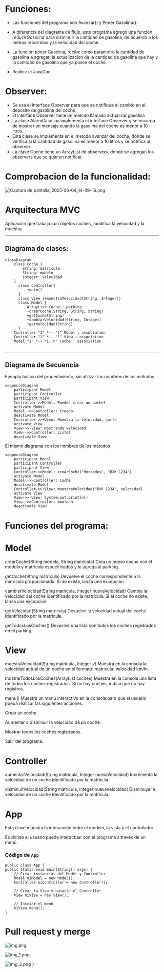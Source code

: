 # Funciones:
- Las funciones del programa son Avanzar() y Poner Gasolina().
- A diferencia del diagrama de flujo, este programa agrego una funcion *reducirGasolina* para disminuir la cantidad de gasolina, de
acuerdo a los metros recorridos y la velocidad del coche.

- La funcion poner Gasolina, recibe como parametro la cantidad de gasolina a agregar, la actualizacion de la cantidad de gasolina que hay
y la cantidad de gasolina que ya posee el coche.

- Realice el JavaDoc

# Observer:
- Se usa el interface Observer para que se notifique el cambio en el deposito de gasolina del coche.
- El interface Observer tiene un metodo llamado actualizar gasolina
- La clase AlarmGasolina implementa el interface Observer y se encarga de mostrar un mensaje cuando la gasolina del coche es menor a 10 litros.
- Esta clase se implementa en el metodo avanzar del coche, donde se verifica si la cantidad de gasolina es menor a 10 litros y se notifica al observer.
- La clase Coche tiene un ArrayList de observers, donde se agregan los observers que se quieren notificar.

# Comprobacion de la funcionalidad:
![Captura de pantalla_2025-06-04_14-09-16.png](Imagenes/Captura%20de%20pantalla_2025-06-04_14-09-16.png)


# Arquitectura MVC

Aplicación que trabaja con objetos coches, modifica la velocidad y la muestra

---
## Diagrama de clases:

```mermaid
classDiagram
    class Coche {
        String: matricula
        String: modelo
        Integer: velocidad
    }
      class Controller{
          +main()
      }
      class View {+muestraVelocidad(String, Integer)}
      class Model {
          ArrayList~Coche~: parking
          +crearCoche(String, String, String)
          +getCoche(String)
          +cambiarVelocidad(String, Integer)
          +getVelocidad(String)
      }
    Controller "1" *-- "1" Model : association
    Controller "1" *-- "1" View : association
    Model "1" *-- "1..n" Coche : association
      
```

---

## Diagrama de Secuencia

Ejemplo básico del procedimiento, sin utilizar los nombres de los métodos


```mermaid
sequenceDiagram
    participant Model
    participant Controller
    participant View
    Controller->>Model: Puedes crear un coche?
    activate Model
    Model-->>Controller: Creado!
    deactivate Model
    Controller->>+View: Muestra la velocidad, porfa
    activate View
    View->>-View: Mostrando velocidad
    View-->>Controller: Listo!
    deactivate View
```

El mismo diagrama con los nombres de los métodos

```mermaid
sequenceDiagram
    participant Model
    participant Controller
    participant View
    Controller->>Model: crearCoche("Mercedes", "BXK 1234")
    activate Model
    Model-->>Controller: Coche
    deactivate Model
    Controller->>+View: muestraVelocidad("BXK 1234", velocidad)
    activate View
    View->>-View: System.out.println()
    View-->>Controller: boolean
    deactivate View
```
# Funciones del programa:

# Model

crearCoche(String modelo, String matricula) Crea un nuevo coche con el modelo y matrícula especificados y lo agrega al parking.  

getCoche(String matricula) Devuelve el coche correspondiente a la matrícula proporcionada. Si no existe, lanza una excepción.  

cambiarVelocidad(String matricula, Integer nuevaVelocidad) Cambia la velocidad del coche identificado por la matrícula. Si el coche no existe, lanza una excepción.  

getVelocidad(String matricula) Devuelve la velocidad actual del coche identificado por la matrícula.  

getTodosLosCoches() Devuelve una lista con todos los coches registrados en el parking.

# View

muestraVelocidad(String matricula, Integer v) Muestra en la consola la velocidad actual de un coche en el formato: matricula: velocidad km/hr.  

mostrarTodosLosCoches(ArrayList<Coche> coches) Muestra en la consola una lista de todos los coches registrados. Si no hay coches, indica que no hay registros.  

menu() Muestra un menú interactivo en la consola para que el usuario pueda realizar las siguientes acciones:  

Crear un coche.

Aumentar o disminuir la velocidad de un coche.

Mostrar todos los coches registrados.

Salir del programa.

# Controller

aumentarVelocidad(String matricula, Integer nuevaVelocidad) Incrementa la velocidad de un coche identificado por la matrícula.  

disminuirVelocidad(String matricula, Integer nuevaVelocidad) Disminuye la velocidad de un coche identificado por la matrícula.

# App
Esta clase muestra la interacción entre el modelo, la vista y el controlador.

Es donde el usuario puede interactuar con el programa a través de un menú.

### Código de `App`

    public class App {
    public static void main(String[] args) {
        // Crear instancias del Model y Controller
        Model miModel = new Model();
        Controller miController = new Controller();

        // Crear la View y pasarle el Controller
        View miView = new View();

        // Iniciar el menú
        miView.menu();
    }

# Pull request y merge

![img.png](img.png)

![img_1.png](img_1.png)

![img_2.png](img_2.png)
}